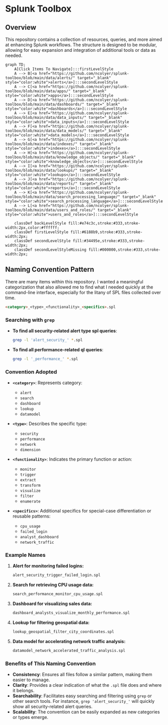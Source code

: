 # Splunk Toolbox

## Overview

This repository contains a collection of resources, queries, and more aimed at enhancing Splunk workflows. The structure is designed to be modular, allowing for easy expansion and integration of additional tools or data as needed.

```mermaid
graph TD;
    A[Click Items To Navigate]:::firstLevelStyle
    A --> B[<a href="https://github.com/ncolyer/splunk-toolbox/blob/main/data/alerts/" target="_blank" style="color:white">alerts</a>]:::secondLevelStyle
    A --> C[<a href="https://github.com/ncolyer/splunk-toolbox/blob/main/data/apps/" target="_blank" style="color:white">apps</a>]:::secondLevelStyle
    A --> D[<a href="https://github.com/ncolyer/splunk-toolbox/blob/main/data/dashboards/" target="_blank" style="color:white">dashboards</a>]:::secondLevelStyle
    A --> E[<a href="https://github.com/ncolyer/splunk-toolbox/blob/main/data/data_inputs/" target="_blank" style="color:white">data_inputs</a>]:::secondLevelStyle
    A --> F[<a href="https://github.com/ncolyer/splunk-toolbox/blob/main/data/data_models/" target="_blank" style="color:white">data_models</a>]:::secondLevelStyle
    A --> G[<a href="https://github.com/ncolyer/splunk-toolbox/blob/main/data/indexes/" target="_blank" style="color:white">indexes</a>]:::secondLevelStyle
    A --> H[<a href="https://github.com/ncolyer/splunk-toolbox/blob/main/data/knowledge_objects/" target="_blank" style="color:white">knowledge_objects</a>]:::secondLevelStyle
    A --> I[<a href="https://github.com/ncolyer/splunk-toolbox/blob/main/data/lookups/" target="_blank" style="color:white">lookups</a>]:::secondLevelStyle
    A --> J[<a href="https://github.com/ncolyer/splunk-toolbox/blob/main/data/reports/" target="_blank" style="color:white">reports</a>]:::secondLevelStyle
    A --> K[<a href="https://github.com/ncolyer/splunk-toolbox/blob/main/data/search_processing_language/" target="_blank" style="color:white">search_processing_language</a>]:::secondLevelStyle
    A --> L[<a href="https://github.com/ncolyer/splunk-toolbox/blob/main/data/users_and_roles/" target="_blank" style="color:white">users_and_roles</a>]:::secondLevelStyle

    classDef backLevelStyle fill:#e74c3c,stroke:#333,stroke-width:2px,color:#ffffff;
    classDef firstLevelStyle fill:#6188b9,stroke:#333,stroke-width:2px;
    classDef secondLevelStyle fill:#34495e,stroke:#333,stroke-width:2px;
    classDef secondLevelStyleMissing fill:#000000,stroke:#333,stroke-width:2px;
```

## Naming Convention Pattern

There are many items within this repository. I wanted a meaningful categorization that also allowed me to find what I needed quickly at the command-line interface, especially for the litany of SPL files collected over time.

```markdown
<category>_<type>_<functionality>_<specifics>.spl
```

### Searching with `grep`

- **To find all security-related alert type spl queries**:

  ```bash
  grep -l 'alert_security_' *.spl
  ```

- **To find all performance-related ql queries**:

  ```bash
  grep -l '_performance_' *.spl
  ```

### Convention Adopted

- **`<category>`**: Represents category:
  - `alert`
  - `search`
  - `dashboard`
  - `lookup`
  - `datamodel`

- **`<type>`**: Describes the specific type:
  - `security`
  - `performance`
  - `network`
  - `dimension`

- **`<functionality>`**: Indicates the primary function or action:
  - `monitor`
  - `trigger`
  - `extract`
  - `transform`
  - `visualize`
  - `filter`
  - `enumerate`

- **`<specifics>`**: Additional specifics for special-case differentiation or reusable patterns:
  - `cpu_usage`
  - `failed_login`
  - `analyst_dashboard`
  - `network_traffic`

### Example Names

1. **Alert for monitoring failed logins:**

   ```markdown
   alert_security_trigger_failed_login.spl
   ```

2. **Search for retrieving CPU usage data:**

   ```markdown
   search_performance_monitor_cpu_usage.spl
   ```

3. **Dashboard for visualizing sales data:**

   ```markdown
   dashboard_analysts_visualize_monthly_performance.spl
   ```

4. **Lookup for filtering geospatial data:**

   ```markdown
   lookup_geospatial_filter_city_coordinates.spl
   ```

5. **Data model for accelerating network traffic analysis:**

   ```markdown
   datamodel_network_accelerated_traffic_analysis.spl
   ```

### Benefits of This Naming Convention

- **Consistency**: Ensures all files follow a similar pattern, making them easier to manage.
- **Clarity**: Provides a clear indication of what the `.spl` file does and where it belongs.
- **Searchability**: Facilitates easy searching and filtering using `grep` or other search tools. For instance, `grep 'alert_security_'` will quickly show all security-related alert queries.
- **Scalability**: The convention can be easily expanded as new categories or types emerge.
